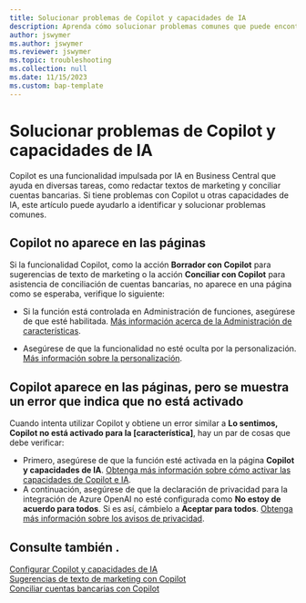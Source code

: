 ```yaml
---
title: Solucionar problemas de Copilot y capacidades de IA
description: Aprenda cómo solucionar problemas comunes que puede encontrar al trabajar con las capacidades de Copilot y AI en Business Central.
author: jswymer
ms.author: jswymer
ms.reviewer: jswymer
ms.topic: troubleshooting
ms.collection: null
ms.date: 11/15/2023
ms.custom: bap-template
---
```

# <a name="troubleshoot-copilot-and-ai-capabilities"></a>Solucionar problemas de Copilot y capacidades de IA

Copilot es una funcionalidad impulsada por IA en Business Central que ayuda en diversas tareas, como redactar textos de marketing y conciliar cuentas bancarias. Si tiene problemas con Copilot u otras capacidades de IA, este artículo puede ayudarlo a identificar y solucionar problemas comunes.

## <a name="copilot-doesnt-appear-on-pages"></a>Copilot no aparece en las páginas

Si la funcionalidad Copilot, como la acción **Borrador con Copilot** para sugerencias de texto de marketing o la acción **Conciliar con Copilot** para asistencia de conciliación de cuentas bancarias, no aparece en una página como se esperaba, verifique lo siguiente:

- Si la función está controlada en Administración de funciones, asegúrese de que esté habilitada. [Más información acerca de la Administración de características](admin-feature-management.md).

- Asegúrese de que la funcionalidad no esté oculta por la personalización. [Más información sobre la personalización](ui-personalization-user.md).

## <a name="copilot-appears-on-pages-but-you-get-an-error-that-its-not-activated"></a>Copilot aparece en las páginas, pero se muestra un error que indica que no está activado

Cuando intenta utilizar Copilot y obtiene un error similar a **Lo sentimos, Copilot no está activado para la \[característica\]**, hay un par de cosas que debe verificar:

- Primero, asegúrese de que la función esté activada en la página **Copilot y capacidades de IA**. [Obtenga más información sobre cómo activar las capacidades de Copilot e IA](enable-ai.md#activate-features). 
- A continuación, asegúrese de que la declaración de privacidad para la integración de Azure OpenAI no esté configurada como **No estoy de acuerdo para todos**. Si es así, cámbielo a **Aceptar para todos**. [Obtenga más información sobre los avisos de privacidad](privacy-notices-status.md).

## <a name="see-also"></a>Consulte también .

[Configurar Copilot y capacidades de IA](enable-ai.md)  
[Sugerencias de texto de marketing con Copilot](ai-overview.md)  
[Conciliar cuentas bancarias con Copilot](bank-reconciliation-with-copilot.md)  
